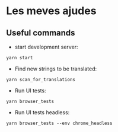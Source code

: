 # Les meves ajudes

## Useful commands
* start development server:
```
yarn start
```

* Find new strings to be translated:
```
yarn scan_for_translations
```

* Run UI tests:
```
yarn browser_tests
```

* Run UI tests headless:
```
yarn browser_tests --env chrome_headless
```
